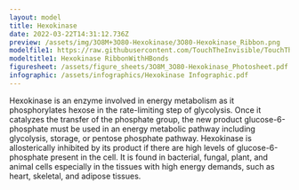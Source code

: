 ```yaml
---
layout: model
title: Hexokinase
date: 2022-03-22T14:31:12.736Z
preview: /assets/img/3O8M+3O80-Hexokinase/3O80-Hexokinase_Ribbon.png
modelfile1: https://raw.githubusercontent.com/TouchTheInvisible/TouchTheInvisible.github.io/master/assets/models/Hexokinase/3O80-Hexokinase_RibbonWithHBonds.dae
modeltitle1: Hexokinase RibbonWithHBonds
figuresheet: /assets/figure_sheets/3O8M_3O80-Hexokinase_Photosheet.pdf
infographic: /assets/infographics/Hexokinase Infographic.pdf
---
```

Hexokinase is an enzyme involved in energy metabolism as it phosphorylates hexose in the rate-limiting step of glycolysis. Once it catalyzes the transfer of the phosphate group, the new product glucose-6-phosphate must be used in an energy metabolic pathway including glycolysis, storage, or pentose phosphate pathway. Hexokinase is allosterically inhibited by its product if there are high levels of glucose-6-phosphate present in the cell. It is found in bacterial, fungal, plant, and animal cells especially in the tissues with high energy demands, such as heart, skeletal, and adipose tissues.
